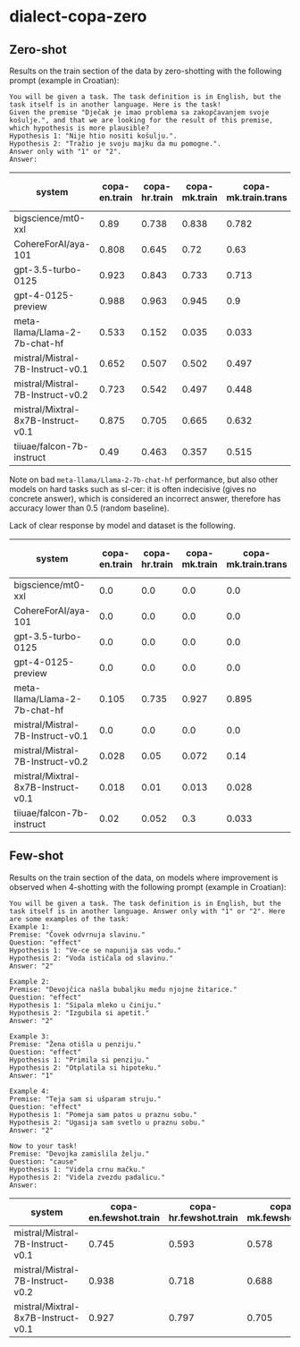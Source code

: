 # dialect-copa-zero

## Zero-shot

Results on the train section of the data by zero-shotting with the following prompt (example in Croatian):

```
You will be given a task. The task definition is in English, but the task itself is in another language. Here is the task!
Given the premise "Dječak je imao problema sa zakopčavanjem svoje košulje.", and that we are looking for the result of this premise, which hypothesis is more plausible?
Hypothesis 1: "Nije htio nositi košulju.".
Hypothesis 2: "Tražio je svoju majku da mu pomogne.".
Answer only with "1" or "2".
Answer: 
```

| system | copa-en.train | copa-hr.train | copa-mk.train | copa-mk.train.trans | copa-sl-cer.train | copa-sl.train | copa-sr-tor.train | copa-sr-tor.train.trans | copa-sr.train | copa-sr.train.trans |
| --- | --- | --- | --- | --- | --- | --- | --- | --- | --- | --- |
| bigscience/mt0-xxl | 0.89 | 0.738 | 0.838 | 0.782 | 0.54 | 0.787 | 0.78 | 0.713 | 0.828 | 0.765 |
| CohereForAI/aya-101 | 0.808 | 0.645 | 0.72 | 0.63 | 0.53 | 0.728 | 0.69 | 0.623 | 0.745 | 0.665 |
| gpt-3.5-turbo-0125 | 0.923 | 0.843 | 0.733 | 0.713 | 0.535 | 0.79 | 0.715 | 0.772 | 0.795 | 0.825 |
| gpt-4-0125-preview | 0.988 | 0.963 | 0.945 | 0.9 | 0.608 | 0.96 | 0.92 | 0.912 | 0.955 | 0.96 |
| meta-llama/Llama-2-7b-chat-hf | 0.533 | 0.152 | 0.035 | 0.033 | 0.02 | 0.175 | 0.043 | 0.09 | 0.095 | 0.145 |
| mistral/Mistral-7B-Instruct-v0.1 | 0.652 | 0.507 | 0.502 | 0.497 | 0.487 | 0.507 | 0.502 | 0.5 | 0.525 | 0.515 |
| mistral/Mistral-7B-Instruct-v0.2 | 0.723 | 0.542 | 0.497 | 0.448 | 0.285 | 0.515 | 0.507 | 0.487 | 0.542 | 0.537 |
| mistral/Mixtral-8x7B-Instruct-v0.1 | 0.875 | 0.705 | 0.665 | 0.632 | 0.405 | 0.682 | 0.68 | 0.637 | 0.71 | 0.713 |
| tiiuae/falcon-7b-instruct | 0.49 | 0.463 | 0.357 | 0.515 | 0.485 | 0.5 | 0.398 | 0.51 | 0.407 | 0.458 |

Note on bad `meta-llama/Llama-2-7b-chat-hf` performance, but also other models on hard tasks such as sl-cer: it is often indecisive (gives no concrete answer), which is considered an incorrect answer, therefore has accuracy lower than 0.5 (random baseline).

Lack of clear response by model and dataset is the following.

| system | copa-en.train | copa-hr.train | copa-mk.train | copa-mk.train.trans | copa-sl-cer.train | copa-sl.train | copa-sr-tor.train | copa-sr-tor.train.trans | copa-sr.train | copa-sr.train.trans |
| --- | --- | --- | --- | --- | --- | --- | --- | --- | --- | --- |
| bigscience/mt0-xxl | 0.0 | 0.0 | 0.0 | 0.0 | 0.0 | 0.0 | 0.0 | 0.0 | 0.0 | 0.0 |
| CohereForAI/aya-101 | 0.0 | 0.0 | 0.0 | 0.0 | 0.0 | 0.0 | 0.0 | 0.0 | 0.0 | 0.0 |
| gpt-3.5-turbo-0125 | 0.0 | 0.0 | 0.0 | 0.0 | 0.0 | 0.0 | 0.0 | 0.0 | 0.0 | 0.0 |
| gpt-4-0125-preview | 0.0 | 0.0 | 0.0 | 0.0 | 0.0 | 0.0 | 0.0 | 0.0 | 0.0 | 0.0 |
| meta-llama/Llama-2-7b-chat-hf | 0.105 | 0.735 | 0.927 | 0.895 | 0.95 | 0.665 | 0.905 | 0.835 | 0.807 | 0.667 |
| mistral/Mistral-7B-Instruct-v0.1 | 0.0 | 0.0 | 0.0 | 0.0 | 0.0 | 0.0 | 0.0 | 0.0 | 0.0 | 0.0 |
| mistral/Mistral-7B-Instruct-v0.2 | 0.028 | 0.05 | 0.072 | 0.14 | 0.42 | 0.052 | 0.065 | 0.07 | 0.035 | 0.043 |
| mistral/Mixtral-8x7B-Instruct-v0.1 | 0.018 | 0.01 | 0.013 | 0.028 | 0.122 | 0.01 | 0.013 | 0.02 | 0.015 | 0.015 |
| tiiuae/falcon-7b-instruct | 0.02 | 0.052 | 0.3 | 0.033 | 0.072 | 0.05 | 0.18 | 0.035 | 0.172 | 0.075 |

## Few-shot

Results on the train section of the data, on models where improvement is observed when 4-shotting with the following prompt (example in Croatian):

```
You will be given a task. The task definition is in English, but the task itself is in another language. Answer only with "1" or "2". Here are some examples of the task:
Example 1:
Premise: "Čovek odvrnuja slavinu."
Question: "effect"
Hypothesis 1: "Ve-ce se napunija sas vodu."
Hypothesis 2: "Voda ističala od slavinu."
Answer: "2"

Example 2:
Premise: "Devojčica našla bubaljku među njojne žitarice."
Question: "effect"
Hypothesis 1: "Sipala mleko u činiju."
Hypothesis 2: "Izgubila si apetit."
Answer: "2"

Example 3:
Premise: "Žena otišla u penziju."
Question: "effect"
Hypothesis 1: "Primila si penziju."
Hypothesis 2: "Otplatila si hipoteku."
Answer: "1"

Example 4:
Premise: "Teja sam si ušparam struju."
Question: "effect"
Hypothesis 1: "Pomeja sam patos u praznu sobu."
Hypothesis 2: "Ugasija sam svetlo u praznu sobu."
Answer: "2"

Now to your task!
Premise: "Devojka zamislila želju."
Question: "cause"
Hypothesis 1: "Videla crnu mačku."
Hypothesis 2: "Videla zvezdu padalicu."
Answer: 
```

| system | copa-en.fewshot.train | copa-hr.fewshot.train | copa-mk.fewshot.train | copa-mk.fewshot.train.trans | copa-sl-cer.fewshot.train | copa-sl.fewshot.train | copa-sr-tor.fewshot.train | copa-sr-tor.fewshot.train.trans | copa-sr.fewshot.train | copa-sr.fewshot.train.trans |
| --- | --- | --- | --- | --- | --- | --- | --- | --- | --- | --- |
| mistral/Mistral-7B-Instruct-v0.1 | 0.745 | 0.593 | 0.578 | 0.56 | 0.527 | 0.598 | 0.565 | 0.542 | 0.603 | 0.595 |
| mistral/Mistral-7B-Instruct-v0.2 | 0.938 | 0.718 | 0.688 | 0.647 | 0.515 | 0.738 | 0.65 | 0.63 | 0.738 | 0.743 |
| mistral/Mixtral-8x7B-Instruct-v0.1 | 0.927 | 0.797 | 0.705 | 0.718 | 0.487 | 0.777 | 0.713 | 0.73 | 0.807 | 0.785 |


